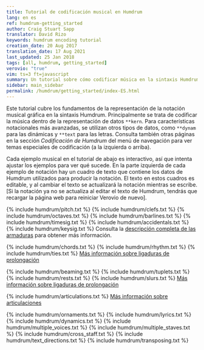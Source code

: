 ```yaml
---
title: Tutorial de codificación musical en Humdrum
lang: en es
ref: humdrum-getting_started
author: Craig Stuart Sapp
translator: David Rizo
keywords: humdrum encoding tutorial
creation_date: 20 Aug 2017
translation_date: 17 Aug 2021
last_updated: 25 Jan 2018
tags: [all, humdrum, getting_started]
verovio: "true"
vim: ts=3 ft=javascript
summary: Un tutorial sobre cómo codificar música en la sintaxis Humdrum para VHV.
sidebar: main_sidebar
permalink: /humdrum/getting_started/index-ES.html
---
```


Este tutorial cubre los fundamentos de la representación de la notación musical gráfica en la sintaxis Humdrum.  Principalmente se trata de codificar la música dentro de la representación de datos `**kern`. Para características notacionales más avanzadas, se utilizan otros tipos de datos, como `**dynam` para las dinámicas y `**text` para las letras.  Consulta también otras páginas en la sección *Codificación de Humdrum* del menú de navegación para ver temas especiales de codificación (a la izquierda o arriba).

Cada ejemplo musical en el tutorial de abajo es interactivo, así que intenta ajustar los ejemplos para ver qué sucede.  En la parte izquierda de cada ejemplo de notación hay un cuadro de texto que contiene los datos de Humdrum utilizados para producir la notación.  El texto en estos cuadros es editable, y al cambiar el texto se actualizará la notación mientras se escribe. [Si la notación ya no se actualiza al editar el texto de Humdrum, tendrás que recargar la página web para reiniciar Verovio de nuevo].

{% include humdrum/pitch.txt %}
{% include humdrum/clefs.txt %}
{% include humdrum/octaves.txt %}
{% include humdrum/barlines.txt %}
{% include humdrum/timesig.txt %}
{% include humdrum/accidentals.txt %}
{% include humdrum/keysig.txt %}
Consulta la [descripción completa de las armaduras](/humdrum/keysig/index.html) para obtener más información.

{% include humdrum/chords.txt %}
{% include humdrum/rhythm.txt %}
{% include humdrum/ties.txt %}
[Más información sobre ligaduras de prolongación](/humdrum/ties)

{% include humdrum/beaming.txt %}
{% include humdrum/tuplets.txt %}
{% include humdrum/rests.txt %}
{% include humdrum/slurs.txt %}
[Más información sobre ligaduras de prolongación](/humdrum/ties)

{% include humdrum/articulations.txt %}
[Más información sobre articulaciones](/humdrum/articulations)

{% include humdrum/ornaments.txt %}
{% include humdrum/lyrics.txt %}
{% include humdrum/dynamics.txt %}
{% include humdrum/multiple_voices.txt %}
{% include humdrum/multiple_staves.txt %}
{% include humdrum/cross_staff.txt %}
{% include humdrum/text_directions.txt %}
{% include humdrum/transposing.txt %}

